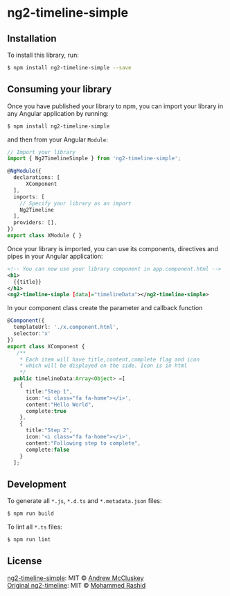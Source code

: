 # ng2-timeline-simple

## Installation

To install this library, run:

```bash
$ npm install ng2-timeline-simple --save
```

## Consuming your library

Once you have published your library to npm, you can import your library in any Angular application by running:

```bash
$ npm install ng2-timeline-simple
```

and then from your Angular `Module`:

```typescript
// Import your library
import { Ng2TimelineSimple } from 'ng2-timeline-simple';

@NgModule({
  declarations: [
      XComponent
  ],
  imports: [
    // Specify your library as an import
    Ng2Timeline
  ],
  providers: [],
})
export class XModule { }
```

Once your library is imported, you can use its components, directives and pipes in your Angular application:

```xml
<!-- You can now use your library component in app.component.html -->
<h1>
  {{title}}
</h1>
<ng2-timeline-simple [data]="timelineData"></ng2-timeline-simple>
```

In your component class create the parameter and callback function
```typescript
@Component({
  templateUrl: './x.component.html',
  selector:'x'
})
export class XComponent {
   /**
    * Each item will have title,content,complete flag and icon
    * which will be displayed on the side. Icon is in html
    */
  public timelineData:Array<Object> =[
    {
      title:"Step 1",
      icon:'<i class="fa fa-home"></i>',
      content:"Hello World",
      complete:true
    },
    {
      title:"Step 2",
      icon:'<i class="fa fa-home"></i>',
      content:"Following step to complete",
      complete:false
    }
  ];
```

## Development

To generate all `*.js`, `*.d.ts` and `*.metadata.json` files:

```bash
$ npm run build
```

To lint all `*.ts` files:

```bash
$ npm run lint
```

## License
[ng2-timeline-simple](https://github.com/cluskii/ng2-timeline):
MIT © [Andrew McCluskey](mailto:andrew.m.mcclusey@googlemail.com)  
[Original ng2-timeline](https://github.com/mohdrashid/ng2-timeline):
MIT © [Mohammed Rashid](mailto:mohmad.rashid@hotmail.com) 
